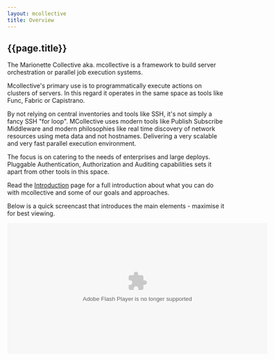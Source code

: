```yaml
---
layout: mcollective
title: Overview
---
```

[Introduction]: /introduction/

## {{page.title}}

The Marionette Collective aka. mcollective is a framework to build server orchestration 
or parallel job execution systems.

Mcollective's primary use is to programmatically execute actions on clusters of servers. 
In this regard it operates in the same space as tools like Func, Fabric or Capistrano.

By not relying on central inventories and tools like SSH, it's not simply a fancy SSH 
"for loop". MCollective uses modern tools like Publish Subscribe Middleware and modern 
philosophies like real time discovery of network resources using meta data and not 
hostnames. Delivering a very scalable and very fast parallel execution 
environment.

The focus is on catering to the needs of enterprises and large deploys.  Pluggable Authentication, 
Authorization and Auditing capabilities sets it apart from other tools in this space.

Read the [Introduction][] page for a full 
introduction about what you can do with mcollective and some of our goals and approaches.

Below is a quick screencast that introduces the main elements - maximise it for best viewing.

<embed src="http://blip.tv/play/hfMOgenPYQA" type="application/x-shockwave-flash" width="600" height="301" 
allowscriptaccess="always" allowfullscreen="true"></embed>
